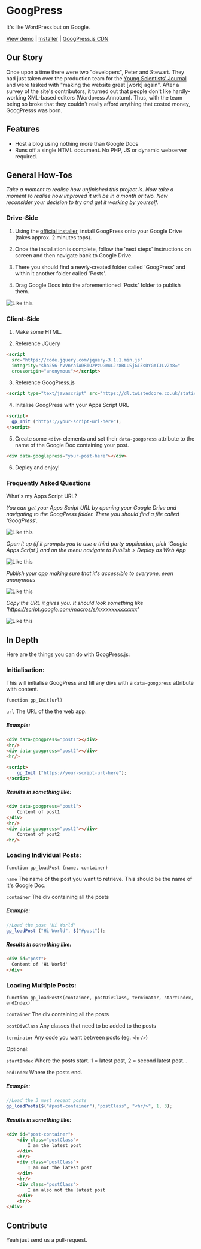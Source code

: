 # GoogPress
It's like WordPress but on Google.

[View demo](http://googpress.twistedcore.co.uk) | [Installer](https://script.google.com/macros/s/AKfycbzMTWqlvd5L7GK5mYvi0m0w9G1nZrluarAehNfHlc021HyxoaVu/exec) | [GoogPress.js CDN](https://cdn.googpress.org/0.1/GoogPress.min.js)

## Our Story

Once upon a time there were two "developers", Peter and Stewart. They had just taken over the production team for the [Young Scientists' Journal](https://ysjournal.com/) and were tasked with "making the website great [work] again". After a survey of the site's contributors, it turned out that people don't like hardly-working XML-based editors (Wordpress Annotum). Thus, with the team being so broke that they couldn't really afford anything that costed money, GoogPresss was born. 

## Features

+ Host a blog using nothing more than Google Docs
+ Runs off a single HTML document. No PHP, JS or dynamic webserver required.

## General How-Tos
*Take a moment to realise how unfinished this project is. Now take a moment to realise how improved it will be in a month or two. Now reconsider your decision to try and get it working by yourself.*

### Drive-Side
1) Using the [official installer](https://script.google.com/a/macros/tiffin.kingston.sch.uk/s/AKfycbzMTWqlvd5L7GK5mYvi0m0w9G1nZrluarAehNfHlc021HyxoaVu/exec), install GoogPress onto your Google Drive (takes approx. 2 minutes tops).

2) Once the installation is complete, follow the 'next steps' instructions on screen and then navigate back to Google Drive.

3) There you should find a newly-created folder called 'GoogPress' and within it another folder called 'Posts'.

4) Drag Google Docs into the aforementioned 'Posts' folder to publish them. 

![Like this](http://i.imgur.com/DjSJATa.png)

### Client-Side
1) Make some HTML.

2) Reference JQuery

```html
<script
  src="https://code.jquery.com/jquery-3.1.1.min.js"
  integrity="sha256-hVVnYaiADRTO2PzUGmuLJr8BLUSjGIZsDYGmIJLv2b8="
  crossorigin="anonymous"></script>
```

3) Reference GoogPress.js
```html
<script type="text/javascript" src="https://dl.twistedcore.co.uk/static/js/GoogPress.js"> </script>
```

4) Initalise GoogPress with your Apps Script URL
```html
<script>
  gp_Init ("https://your-script-url-here");
</script>
```

5) Create some ``` <div> ``` elements and set their ```data-googpress``` attribute to the name of the Google Doc containing your post.
```html
<div data-googlepress="your-post-here"></div>
```

6) Deploy and enjoy!

### Frequently Asked Questions
What's my Apps Script URL?

*You can get your Apps Script URL by opening your Google Drive and navigating to the GoogPress folder. There you should find a file called 'GoogPress'.*

![Like this](http://i.imgur.com/VcukwPm.png)

*Open it up (if it prompts you to use a third party application, pick 'Google Apps Script') and on the menu navigate to Publish > Deploy as Web App*

![Like this](http://i.imgur.com/JKWl4YR.png)

*Publish your app making sure that it's accessible to everyone, even anonymous*

![Like this](http://i.imgur.com/p690VE7.png)

*Copy the URL it gives you. It should look something like 'https://script.google.com/macros/s/xxxxxxxxxxxxxx'*

![Like this](http://i.imgur.com/IfTA41m.png)



## In Depth

Here are the things you can do with GoogPress.js:

### Initialisation:

This will initialise GoogPress and fill any divs with a ```data-googpress``` attribute with content.

```function gp_Init(url)```

```url``` The URL of the the web app.

##### Example:
```html
<div data-googpress="post1"></div>
<hr/>
<div data-googpress="post2"></div>
<hr/>

<script>
    gp_Init ("https://your-script-url-here");
</script>
```
##### Results in something like:
```html
<div data-googpress="post1">
    Content of post1
</div>
<hr/>
<div data-googpress="post2"></div>
    Content of post2
<hr/>
```

### Loading Individual Posts:

```function gp_loadPost (name, container)```

```name``` The name of the post you want to retrieve. This should be the name of it's Google Doc.

```container``` The div containing all the posts

##### Example:
```javascript
//Load the post 'Hi World'
gp_loadPost ("Hi World", $("#post"));
```
##### Results in something like:
```html
<div id="post">
  Content of 'Hi World'
</div>
```


### Loading Multiple Posts:

```function gp_loadPosts(container, postDivClass, terminator, startIndex, endIndex)```

```container``` The div containing all the posts

```postDivClass``` Any classes that need to be added to the posts

```terminator``` Any code you want between posts (eg. ```<hr/>```)

Optional:

```startIndex``` Where the posts start. 1 = latest post, 2 = second latest post... 

```endIndex``` Where the posts end.

##### Example:
```javascript
//Load the 3 most recent posts
gp_loadPosts($("#post-container"),"postClass", "<hr/>", 1, 3);
```
##### Results in something like:
```html
<div id="post-container">
    <div class="postClass">
        I am the latest post
    </div>
    <hr/>
    <div class="postClass">
        I am not the latest post
    </div>
    <hr/>
    <div class="postClass">
        I am also not the latest post
    </div>
    <hr/>
</div>
```


## Contribute
Yeah just send us a pull-request.
